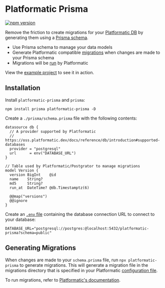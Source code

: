 # Platformatic Prisma

[![npm version](https://badge.fury.io/js/platformatic-prisma.svg)](https://www.npmjs.com/package/platformatic-prisma)

Remove the friction to create migrations for your [Platformatic DB](https://oss.platformatic.dev/docs/reference/db/introduction) by generating them using a [Prisma schema](https://www.prisma.io/docs/concepts/components/prisma-schema).

- Use Prisma schema to manage your data models
- Generate Platformatic compatible [migrations](https://oss.platformatic.dev/docs/reference/db/migrations) when changes are made to your Prisma schema
- Migrations will be [run](https://oss.platformatic.dev/docs/reference/db/migrations#how-to-run-migrations) by Platformatic

View the [example project](./example) to see it in action.

## Installation

Install `platformatic-prisma` and `prisma`:

```
npm install prisma platformatic-prisma -D
```

Create a `./prisma/schema.prisma` file with the following contents:

```prisma
datasource db {
  // A provider supported by Platformatic
  // https://oss.platformatic.dev/docs/reference/db/introduction#supported-databases
  provider = "postgresql"
  url      = env("DATABASE_URL")
}

// Table used by Platformatic/Postgrator to manage migrations
model Version {
  version BigInt    @id
  name    String?
  md5     String?
  run_at  DateTime? @db.Timestamptz(6)

  @@map("versions")
  @@ignore
}
```

Create an [`.env` file](https://www.prisma.io/docs/guides/development-environment/environment-variables#using-env-files) containing the database connection URL to connect to your database:

```
DATABASE_URL="postgresql://postgres:@localhost:5432/platformatic-prisma?schema=public"
```

## Generating Migrations

When changes are made to your `schema.prisma` file, run `npx platformatic-prisma` to generate migrations. This will generate a migration file in the migrations directory that is specified in your Platformatic [configuration file](https://oss.platformatic.dev/docs/reference/db/configuration#configuration-file).

To run migrations, refer to [Platformatic's documentation](https://oss.platformatic.dev/docs/reference/db/migrations).
